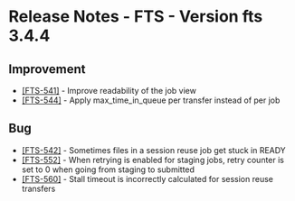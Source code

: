 Release Notes - FTS - Version fts 3.4.4
=======================================

## Improvement
* [[FTS-541]](https://its.cern.ch/jira/browse/FTS-541) - Improve readability of the job view
* [[FTS-544]](https://its.cern.ch/jira/browse/FTS-544) - Apply max\_time\_in\_queue per transfer instead of per job

## Bug
* [[FTS-542]](https://its.cern.ch/jira/browse/FTS-542) - Sometimes files in a session reuse job get stuck in READY
* [[FTS-552]](https://its.cern.ch/jira/browse/FTS-552) -  When retrying is enabled for staging jobs, retry counter is set to 0 when going from staging to submitted
* [[FTS-560]](https://its.cern.ch/jira/browse/FTS-560) - Stall timeout is incorrectly calculated for session reuse transfers


